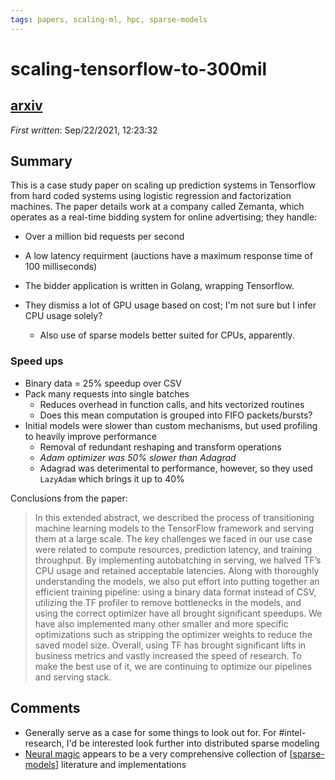 ```yaml
---
tags: papers, scaling-ml, hpc, sparse-models
---
```


# scaling-tensorflow-to-300mil

## [arxiv](https://arxiv.org/abs/2109.09541)

*First written*: Sep/22/2021, 12:23:32

## Summary

This is a case study paper on scaling up prediction systems in Tensorflow from hard coded systems using logistic regression and factorization machines. The paper details work at a company called Zemanta, which operates as a real-time bidding system for online advertising; they handle:

- Over a million bid requests per second
- A low latency requirment (auctions have a maximum response time of 100 milliseconds)

- The bidder application is written in Golang, wrapping Tensorflow.
- They dismiss a lot of GPU usage based on cost; I'm not sure but I infer CPU usage solely?
  - Also use of sparse models better suited for CPUs, apparently.

### Speed ups

- Binary data = 25% speedup over CSV
- Pack many requests into single batches
  - Reduces overhead in function calls, and hits vectorized routines
  - Does this mean computation is grouped into FIFO packets/bursts?
- Initial models were slower than custom mechanisms, but used profiling to heavily improve performance
  - Removal of redundant reshaping and transform operations
  - *Adam optimizer was 50% slower than Adagrad*
  - Adagrad was deterimental to performance, however, so they used `LazyAdam` which brings it up to 40%

Conclusions from the paper:

> In this extended abstract, we described the process of transitioning machine learning models to the TensorFlow framework and serving them at a large scale. The key challenges we faced in our use case were related to compute resources, prediction latency, and training throughput. By implementing autobatching in serving, we halved TF’s CPU usage and retained acceptable latencies. Along with thoroughly understanding the models, we also put effort into putting together an efficient training pipeline: using a binary data format instead of CSV, utilizing the TF profiler to remove bottlenecks in the models, and using the correct optimizer have all brought significant speedups. We have also implemented many other smaller and more specific optimizations such as stripping the optimizer weights to reduce the saved model size. Overall, using TF has brought significant lifts in business metrics and vastly increased the speed of research. To make the best use of it, we are continuing to optimize our pipelines and serving stack.

## Comments

- Generally serve as a case for some things to look out for. For #intel-research, I'd be interested look further into distributed sparse modeling
- [Neural magic](https://www.docs.neuralmagic.com/main/index.html) appears to be a very comprehensive collection of [[sparse-models]] literature and implementations

[//begin]: # "Autogenerated link references for markdown compatibility"
[sparse-models]: sparse-models "sparse-models"
[//end]: # "Autogenerated link references"
